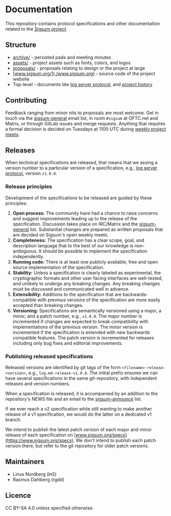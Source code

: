 # Documentation

This repository contains protocol specifications and other
documentation related to the [Sigsum project][].

[Sigsum project]: https://www.sigsum.org/

## Structure

  - [archive/](./archive) - persisted pads and meeting minutes
  - [assets/](./assets) - project assets such as fonts, colors, and logos
  - [proposals/](./proposals) - proposals relating to design or the project at large
  - [www.sigsum.org/](./www.sigsum.org) - source code of the project website
  - Top-level - documents like [log server protocol](./log.md), and
    [project history](HISTORY.md)

## Contributing

Feedback ranging from minor nits to proposals are most welcome.  Get in touch
via the [sigsum-general][] email list, in room `#sigsum` at OFTC.net and Matrix,
or through GitLab issues and merge requests.  Anything that requires a formal
decision is decided on Tuesdays at 1100 UTC during [weekly project meets][].

[sigsum-general]: https://lists.sigsum.org/mailman3/postorius/lists/sigsum-general.lists.sigsum.org/
[weekly project meets]: https://meet.sigsum.org/sigsum

## Releases

When technical specifications are released, that means that we assing
a version number to a particular version of a specification, e.g.,
[log server protocol](./log.md), version `v1.0.0`.

### Release principles

Development of the specifications to be released are guided by these
principles:

  1. **Open process:** The community have had a chance to raise
     concerns and suggest improvements leading up to the release of
     the specification. Discussion takes place on IRC/Matrix and the
     [sigsum-general][] list. Substantial changes are prepared as written
     proposals that are decided on Sigsum's open weekly meets.
  2. **Completeness:** The specification has a clear scope, goal, and
     description language that to the best of our knowledge is non-ambiguous.
     It should be possible to implement the specification independently.
  3. **Running code:** There is at least one publicly available, free
     and open source implementation of the specification.
  4. **Stability:** Unless a specification is clearly labeled as
     experimental, the cryptographic formats and other user facing interfaces
     are well-tested, and unlikely to undergo any breaking changes.  Any
     breaking changes must be discussed and communicated well in advance.
  5. **Extensibility:** Additions to the specification that are
     backwards-compatible with previous versions of the specification
     are more easily accepted than breaking changes.
  6. **Versioning:** Specifications are semantically versioned using a
     major, a minor, and a patch number, e.g., `v1.0.0`. The major
     number is incremented if changes are expected to break
     compatibility with implementations of the previous version. The
     minor version is incremented if the specification is extended
     with new backwards compatible features. The patch version is
     incremented for releases including only bug fixes and editorial
     improvements.

### Publishing released specifications

Released versions are identified by git tags of the form
`<filename>-release-<version>`, e.g., `log.md-release-v1.0.0`. The
initial prefix ensures we can have several specifications in the same
git-repository, with independent releases and version numbers.

When a specification is released, it is accompanied by an addition to
the repository's NEWS file and an email to the [sigsum-announce][] list.

If we ever reach a v2 specification while still wanting to make
another release of a v1 specification, we would do the latter on a
dedicated v1 branch.

We intend to publish the latest patch version of each major and minor
release of each specification on
[www.sigsum.org/specs](https://www.sigsum.org/specs). We don't intend
to publish each patch version there, but refer to the git repository
for older patch versions.

[sigsum-announce]: https://lists.sigsum.org/mailman3/postorius/lists/sigsum-announce.lists.sigsum.org/

## Maintainers

  - Linus Nordberg (ln5)
  - Rasmus Dahlberg (rgdd)

## Licence

CC BY-SA 4.0 unless specified otherwise.
